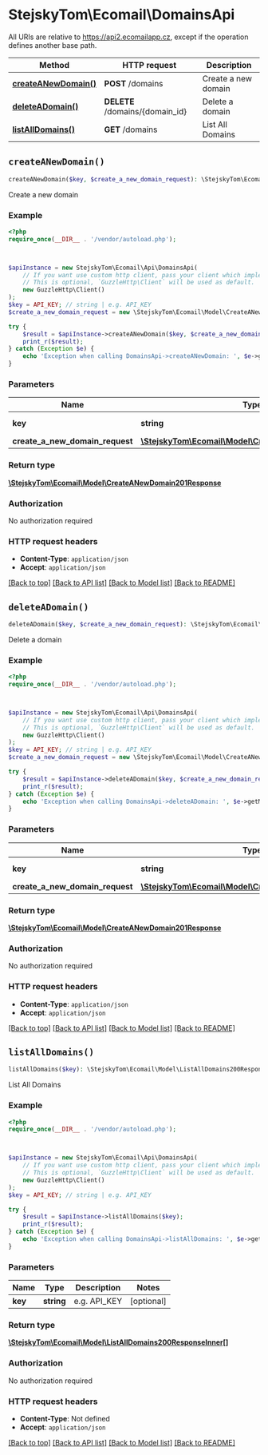 # StejskyTom\Ecomail\DomainsApi

All URIs are relative to https://api2.ecomailapp.cz, except if the operation defines another base path.

| Method | HTTP request | Description |
| ------------- | ------------- | ------------- |
| [**createANewDomain()**](DomainsApi.md#createANewDomain) | **POST** /domains | Create a new domain |
| [**deleteADomain()**](DomainsApi.md#deleteADomain) | **DELETE** /domains/{domain_id} | Delete a domain |
| [**listAllDomains()**](DomainsApi.md#listAllDomains) | **GET** /domains | List All Domains |


## `createANewDomain()`

```php
createANewDomain($key, $create_a_new_domain_request): \StejskyTom\Ecomail\Model\CreateANewDomain201Response
```

Create a new domain



### Example

```php
<?php
require_once(__DIR__ . '/vendor/autoload.php');



$apiInstance = new StejskyTom\Ecomail\Api\DomainsApi(
    // If you want use custom http client, pass your client which implements `GuzzleHttp\ClientInterface`.
    // This is optional, `GuzzleHttp\Client` will be used as default.
    new GuzzleHttp\Client()
);
$key = API_KEY; // string | e.g. API_KEY
$create_a_new_domain_request = new \StejskyTom\Ecomail\Model\CreateANewDomainRequest(); // \StejskyTom\Ecomail\Model\CreateANewDomainRequest

try {
    $result = $apiInstance->createANewDomain($key, $create_a_new_domain_request);
    print_r($result);
} catch (Exception $e) {
    echo 'Exception when calling DomainsApi->createANewDomain: ', $e->getMessage(), PHP_EOL;
}
```

### Parameters

| Name | Type | Description  | Notes |
| ------------- | ------------- | ------------- | ------------- |
| **key** | **string**| e.g. API_KEY | [optional] |
| **create_a_new_domain_request** | [**\StejskyTom\Ecomail\Model\CreateANewDomainRequest**](../Model/CreateANewDomainRequest.md)|  | [optional] |

### Return type

[**\StejskyTom\Ecomail\Model\CreateANewDomain201Response**](../Model/CreateANewDomain201Response.md)

### Authorization

No authorization required

### HTTP request headers

- **Content-Type**: `application/json`
- **Accept**: `application/json`

[[Back to top]](#) [[Back to API list]](../../README.md#endpoints)
[[Back to Model list]](../../README.md#models)
[[Back to README]](../../README.md)

## `deleteADomain()`

```php
deleteADomain($key, $create_a_new_domain_request): \StejskyTom\Ecomail\Model\CreateANewDomain201Response
```

Delete a domain



### Example

```php
<?php
require_once(__DIR__ . '/vendor/autoload.php');



$apiInstance = new StejskyTom\Ecomail\Api\DomainsApi(
    // If you want use custom http client, pass your client which implements `GuzzleHttp\ClientInterface`.
    // This is optional, `GuzzleHttp\Client` will be used as default.
    new GuzzleHttp\Client()
);
$key = API_KEY; // string | e.g. API_KEY
$create_a_new_domain_request = new \StejskyTom\Ecomail\Model\CreateANewDomainRequest(); // \StejskyTom\Ecomail\Model\CreateANewDomainRequest

try {
    $result = $apiInstance->deleteADomain($key, $create_a_new_domain_request);
    print_r($result);
} catch (Exception $e) {
    echo 'Exception when calling DomainsApi->deleteADomain: ', $e->getMessage(), PHP_EOL;
}
```

### Parameters

| Name | Type | Description  | Notes |
| ------------- | ------------- | ------------- | ------------- |
| **key** | **string**| e.g. API_KEY | [optional] |
| **create_a_new_domain_request** | [**\StejskyTom\Ecomail\Model\CreateANewDomainRequest**](../Model/CreateANewDomainRequest.md)|  | [optional] |

### Return type

[**\StejskyTom\Ecomail\Model\CreateANewDomain201Response**](../Model/CreateANewDomain201Response.md)

### Authorization

No authorization required

### HTTP request headers

- **Content-Type**: `application/json`
- **Accept**: `application/json`

[[Back to top]](#) [[Back to API list]](../../README.md#endpoints)
[[Back to Model list]](../../README.md#models)
[[Back to README]](../../README.md)

## `listAllDomains()`

```php
listAllDomains($key): \StejskyTom\Ecomail\Model\ListAllDomains200ResponseInner[]
```

List All Domains



### Example

```php
<?php
require_once(__DIR__ . '/vendor/autoload.php');



$apiInstance = new StejskyTom\Ecomail\Api\DomainsApi(
    // If you want use custom http client, pass your client which implements `GuzzleHttp\ClientInterface`.
    // This is optional, `GuzzleHttp\Client` will be used as default.
    new GuzzleHttp\Client()
);
$key = API_KEY; // string | e.g. API_KEY

try {
    $result = $apiInstance->listAllDomains($key);
    print_r($result);
} catch (Exception $e) {
    echo 'Exception when calling DomainsApi->listAllDomains: ', $e->getMessage(), PHP_EOL;
}
```

### Parameters

| Name | Type | Description  | Notes |
| ------------- | ------------- | ------------- | ------------- |
| **key** | **string**| e.g. API_KEY | [optional] |

### Return type

[**\StejskyTom\Ecomail\Model\ListAllDomains200ResponseInner[]**](../Model/ListAllDomains200ResponseInner.md)

### Authorization

No authorization required

### HTTP request headers

- **Content-Type**: Not defined
- **Accept**: `application/json`

[[Back to top]](#) [[Back to API list]](../../README.md#endpoints)
[[Back to Model list]](../../README.md#models)
[[Back to README]](../../README.md)
